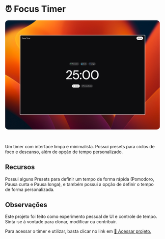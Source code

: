 # ⏰ Focus Timer

<img src="./src/assets/images/layout.jpeg" style="border-radius: 10px; margin-bottom: 30px;"/>

Um timer com interface limpa e minimalista. Possui presets para ciclos de foco e descanso, além de opção de tempo personalizado.


## Recursos

Possui alguns Presets para definir um tempo de forma rápida (Pomodoro, Pausa curta e Pausa longa), e também possui a opção de definir o tempo de forma personalizada.

## Observações

Este projeto foi feito como experimento pessoal de UI e controle de tempo. Sinta-se à vontade para clonar, modificar ou contribuir.

Para acessar o timer e utilizar, basta clicar no link em [🚀 Acessar projeto.](https://github.com/RyanGabr/focus-timer)
